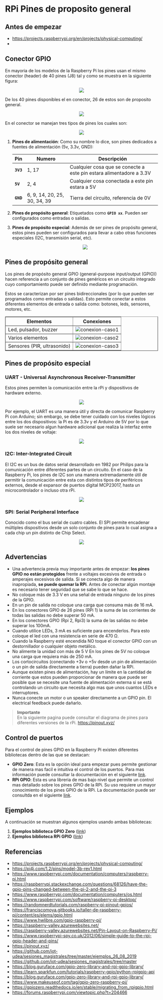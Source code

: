 # RPi Pines de proposito general

## Antes de empezar

* https://projects.raspberrypi.org/en/projects/physical-computing/
* 

## Conector GPIO

En mayoria de los modelos de la Raspberry Pi los pines usan el mismo conector (header) de 40 pines (J8) tal y como se muestra en la siguiente figura:

<p align = "center">
 <img src = "GPIOs.png">
</p>

De los 40 pines disponibles el en conector, 26 de estos son de proposito general.

<p align = "center">
 <img src = "GPIO.png">
</p>

En el conector se manejan tres tipos de pines los cuales son:

<p align = "center">
<img src = "rPi_pinout.png">
</p>

1. **Pines de alimentación**: Como su nombre lo dice, son pines dedicados a fuentes de alimentación (5v, 3.3v, GND):
   
   |Pin|Numero|Descripción|
   |---|---|---|
   |**`3V3`**|1, 17| Cualquier cosa que se conecte a este pin estara alimentadore a 3.3V|
   |**`5V`**|2, 4| Cualquier cosa conectada a este pin estara a 5V| 
   |**`GND`**|6, 9, 14, 20, 25, 30, 34, 39|Tierra del circuito, referencia de 0V|

2. **Pines de propósito general**: Etiquetados como **`GPIO xx`**. Pueden ser configurados como entradas o salidas.    

3. **Pines de propósito especial**: Además de ser pines de propósito general, estos pines pueden ser configurados para llevar a cabo otras funciones especiales (I2C, transmisión serial, etc). 
   
   <p align = "center">
   <img src = "uart-spi-i2c.png">
   </p>

## Pines de propósito general

Los pines de propósito general GPIO (general-purpose input/output (GPIO)) hacen referencia a un conjunto de pines genéricos en un circuito integrado cuyo comportamiento puede ser definido mediante programación.

Estos se caracterizan por ser pines bidireccionales (por lo que pueden ser programados como entradas o salidas). Esto permite conectar a estos diferentes elementos de entrada o salida como: botones, leds, sensores, motores, etc.

<p align = "center">
  <table border="1">
    <tr>
      <th>Elementos</th>
      <th>Conexiones</th>
    </tr>
    <tr>
      <td>Led, pulsador, buzzer</td>
      <td><img src="gpio_1.png" alt="conexion-caso1"></td>
    </tr>
    <tr>
      <td>Varios elementos</td>
      <td><img src="gpio_2.png" alt="conexion-caso2"></td>
    </tr>
    <tr>
      <td>Sensores (PIR, ultrasonido) </td>
      <td><img src="gpio_3.png" alt="conexion-caso3"></td>
    </tr>     
  </table>
</p>

## Pines de propósito especial

### UART - Universal Asynchronous Receiver-Transmitter

Estos pines permiten la comunicación entre la rPi y dispositivos de hardware externo. 

<p align = "center">
   <img src = "uart_rpi1.png">
</p>

Por ejemplo, el UART es una manera útil y directa de comunicar Raspberry Pi con Arduino; sin embargo, se debe tener cuidado con los niveles lógicos entre los dos dispositivos: la Pi es de 3.3v y el Arduino de 5V por lo que suele ser necesario algun hardware adicional que realiza la interfaz entre los dos niveles de voltaje:

<p align = "center">
   <img src = "uart_rpi2.png">
</p>


### I2C: Inter-Integrated Circuit

El I2C es un bus de datos serial desarrollado en 1982 por Philips para la comunicación entre diferentes partes de un circuito. En el caso de la Raspberry Pi, los pines de I2C son una manera extremadamente útil de permitir la comunicación entre esta con distintos tipos de periféricos externos, desde el expansor de puertos digital MCP23017, hasta un microcontrolador o incluso otra rPi.

<p align = "center">
   <img src = "i2c_rpi.png">
</p>


### SPI: Serial Peripheral Interface

Conocido como el bus serial de cuatro cables. El SPI permite encadenar múltiples dispositivos desde un solo conjunto de pines para lo cual asigna a cada chip un pin distinto de Chip Select.

<p align = "center">
   <img src = "spi_rPi.png">
</p>


## Advertencias

* Una advertencia previa muy importante antes de empezar: **los pines GPIO no están protegidos** frente a voltajes excesivos de entrada o amperajes excesivos de salida. Si se conecta algo de manera inapropiada, **se puede quemar la RPi**. Antes de conectar algún montaje es necesario tener seguridad que se sabe lo que se hace.
* No coloque más de 3.3 V en una señal de entrada ninguno de los pines de la GPIO.
* En un pin de salida no coloque una carga que consuma más de 16 mA. 
* En los conectores GPIO de 26 pines (RPi 1) la suma de las corrientes de todas las salidas no debe superar 50 mA. 
* En los conectores GPIO (Rpi 2, Rpi3) la suma de las salidas no debe superar los 100mA.
* Cuando utilice LEDs, 3 mA es suficiente para encenderlos. Para esto coloque el led con una resistencia en serie de 470 Ω.
* Cuando la Raspberry esté encendida NO toque el conector GPIO con un destornillador o cualquier objeto metálico. 
* No alimente la unidad con más de 5 V En los pines de 5V no coloque una carga que requiera más de 250 mA.
* Los cortocircuitos (conectando +3v o +5v desde un pin de alimentación o un pin de salida directamente a tierra) pueden dañar la RPi.
* Aunque existen pines de alimentación, hay un límite en la cantidad de corriente que estos pueden proporcionar de manera que puede ser posible que se necesite una fuente de alimentación externa si se está controlando un circuito que necesita algo mas que unos cuantos LEDs e interruptores.
* Nunca conecte un motor o un speaker directamente a un GPIO pin. El electrical feedback puede dañarlo.


> **Importante**<br>
> En la siguiente pagina puede consultar el diagrama de pines para diferentes versiones de la rPi. https://pinout.xyz/


## Control de puertos

Para el control de pines GPIO en la Raspberry Pi existen diferentes bibliotecas dentro de las que se destacan:
* **GPIO Zero**: Esta es la opción ideal para empezar pues permite gestionar de manera mas facil e intuitiva el control de los puertos. Para mas información puede consultar la documentación en el siguiente [link](https://gpiozero.readthedocs.io/en/latest/).
* **RPi GPIO**: Esta es una libreria de mas bajo nivel que permite un control mas detallado sobre los pines GPIO de la RPi. Su uso requiere un mayor conocimiento de los pines GPIO de la RPi. La documentación puede ser consultda en el siguiente [link](https://pythonhosted.org/RPIO/).

## Ejemplos

A continuación se muestran algunos ejemplos usando ambas bibliotecas:
1. **Ejemplos biblioteca GPIO Zero** ([link](gpio_zero/README.md))
2. **Ejemplos biblioteca RPi GPIO** ([link](gpio/README.md))

## Referencias

* https://projects.raspberrypi.org/en/projects/physical-computing/
* https://pi4j.com/1.2/pins/model-3b-rev1.html
* https://www.raspberrypi.com/documentation/computers/raspberry-pi.html
* https://raspberrypi.stackexchange.com/questions/68126/have-the-gpio-pins-changed-between-the-pi-2-and-the-pi-3
* https://www.raspberrypi.com/documentation/computers/os.html
* https://www.raspberrypi.com/software/raspberry-pi-desktop/
* https://randomnerdtutorials.com/raspberry-pi-pinout-gpios/
* https://franciscomoya.gitbooks.io/taller-de-raspberry-pi/content/es/elems/gpio.html
* https://www.hwlibre.com/gpio-raspberry-pi/
* https://raspberry-valley.azurewebsites.net/
* https://raspberry-valley.azurewebsites.net/Pin-Layout-on-Raspberry-Pi/
* https://www.raspberrypi-spy.co.uk/2012/06/simple-guide-to-the-rpi-gpio-header-and-pins/
* https://pinout.xyz/
* https://github.com/iot-udea/sesiones_magistrales/tree/master/ejemplos_26_08_2019
* https://github.com/iot-udea/sesiones_magistrales/tree/master
* https://blog.guruface.com/gpio-zero-library-and-rpi-gpio-library/
* https://learn.sparkfun.com/tutorials/raspberry-gpio/python-rpigpio-api
* https://blog.guruface.com/gpio-zero-library-and-rpi-gpio-library/
* https://www.makeuseof.com/tag/gpio-zero-raspberry-pi/
* https://gpiozero.readthedocs.io/en/stable/migrating_from_rpigpio.html
* https://forums.raspberrypi.com/viewtopic.php?t=204466
